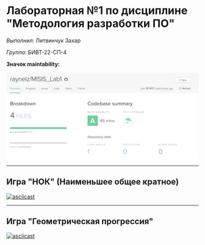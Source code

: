 # Лабораторная №1 по дисциплине "Методология разработки ПО"

*Выполнил:* Литвинчук Захар

*Группа:* БИВТ-22-СП-4

**Значок maintability:**

![Maintability](Maintability.png)

---

## Игра "НОК" (Наименьшее общее кратное)

[![asciicast](https://asciinema.org/a/n4XdNadh0xdKKrBvlStJsKGFr.svg)](https://asciinema.org/a/n4XdNadh0xdKKrBvlStJsKGFr)

---

## Игра "Геометрическая прогрессия"

[![asciicast](https://asciinema.org/a/iMF5T412SZYpOvHi7wBCsBZZn.svg)](https://asciinema.org/a/iMF5T412SZYpOvHi7wBCsBZZn)
